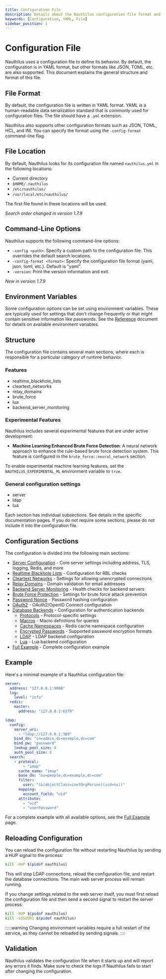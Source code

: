 ```yaml
---
title: Configuration File
description: Details about the Nauthilus configuration file format and structure
keywords: [Configuration, YAML, File]
sidebar_position: 1
---
```


# Configuration File

Nauthilus uses a configuration file to define its behavior. By default, the configuration is in YAML format, but other formats like JSON, TOML, etc. are also supported. This document explains the general structure and format of this file.

## File Format

By default, the configuration file is written in YAML format. YAML is a human-readable data serialization standard that is commonly used for configuration files. The file should have a `.yml` extension.

Nauthilus also supports other configuration formats such as JSON, TOML, HCL, and INI. You can specify the format using the `-config-format` command-line flag.

## File Location

By default, Nauthilus looks for its configuration file named `nauthilus.yml` in the following locations:

- Current directory
- `$HOME/.nauthilus`
- `/etc/nauthilus/`
- `/usr/local/etc/nauthilus/`

The first file found in these locations will be used.

_Search order changed in version 1.7.9_

## Command-Line Options

Nauthilus supports the following command-line options:

- `-config <path>`: Specify a custom path to the configuration file. This overrides the default search locations.
- `-config-format <format>`: Specify the configuration file format (yaml, json, toml, etc.). Default is "yaml".
- `-version`: Print the version information and exit.

_New in version 1.7.9_

## Environment Variables

Some configuration options can be set using environment variables. These are typically used for settings that don't change frequently or that might contain sensitive information like passwords. See the [Reference](/docs/configuration/reference) document for details on available environment variables.

## Structure

The configuration file contains several main sections, where each is responsible for a particular category of runtime behavior.

### Features

* realtime\_blackhole\_lists
* cleartext\_networks
* relay\_domains
* brute\_force
* lua
* backend\_server\_monitoring

### Experimental Features

Nauthilus includes several experimental features that are under active development:

* **Machine Learning Enhanced Brute Force Detection**: A neural network approach to enhance the rule-based brute force detection system. This feature is configured in the `brute_force::neural_network` section.

To enable experimental machine learning features, set the `NAUTHILUS_EXPERIMENTAL_ML` environment variable to `true`.

### General configuration settings

* server
* ldap
* lua

Each section has individual subsections. See details in the specific documentation pages. If you do not require some sections, please do not include it into the configuration file.

## Configuration Sections

The configuration is divided into the following main sections:

- [Server Configuration](server-configuration.md) - Core server settings including address, TLS, logging, Redis, and more
- [Realtime Blackhole Lists](realtime-blackhole-lists.md) - Configuration for RBL checks
- [Cleartext Networks](cleartext-networks.md) - Settings for allowing unencrypted connections
- [Relay Domains](relay-domains.md) - Domain validation for email addresses
- [Backend Server Monitoring](backend-server-monitoring.md) - Health checks for backend servers
- [Brute Force Protection](brute-force.md) - Settings for brute force attack prevention
- [Password Nonce](password-nonce.md) - Password hashing configuration
- [OAuth2](oauth2.md) - OAuth2/OpenID Connect configuration
- [Database Backends](database-backends/index.md) - Configuration for authentication backends
  - [Protocols](database-backends/protocols.md) - Protocol-specific settings
  - [Macros](database-backends/macros.md) - Macro definitions for queries
  - [Cache Namespaces](database-backends/cache-namespaces.md) - Redis cache namespace configuration
  - [Encrypted Passwords](database-backends/encrypted-passwords.md) - Supported password encryption formats
  - [LDAP](database-backends/ldap.md) - LDAP backend configuration
  - [Lua](database-backends/lua.md) - Lua backend configuration
- [Full Example](full-example.md) - Complete configuration example

## Example

Here's a minimal example of a Nauthilus configuration file:

```yaml
server:
  address: "127.0.0.1:9080"
  log:
    level: "info"
  redis:
    master:
      address: "127.0.0.1:6379"

ldap:
  config:
    server_uri:
      - "ldap://127.0.0.1:389"
    bind_dn: "cn=admin,dc=example,dc=com"
    bind_pw: "password"
    lookup_pool_size: 8
    auth_pool_size: 8
  search:
    - protocol:
        - "imap"
      cache_name: "imap"
      base_dn: "ou=people,dc=example,dc=com"
      filter:
        user: "(&(objectClass=inetOrgPerson)(uid=%u))"
      mapping:
        account_field: "uid"
      attribute:
        - "uid"
        - "userPassword"
```

For a complete example with all available options, see the [Full Example](full-example.md) page.

## Reloading Configuration

You can reload the configuration file without restarting Nauthilus by sending a HUP signal to the process:

```bash
kill -HUP $(pidof nauthilus)
```

This will stop LDAP connections, reload the configuration file, and restart the database connections. The main web server process will remain running.

If you change settings related to the web server itself, you must first reload the configuration file and then send a second signal to restart the server process:

```bash
kill -HUP $(pidof nauthilus)
kill -SIGUSR1 $(pidof nauthilus)
```

:::::warning
Changing environment variables require a full restart of the service, as they cannot be reloaded by sending signals.
::::

## Validation

Nauthilus validates the configuration file when it starts up and will report any errors it finds. Make sure to check the logs if Nauthilus fails to start after changing the configuration.
